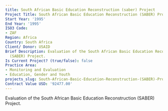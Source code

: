 ```yaml
---
title: South African Basic Education Reconstruction (saber) Project
Project Title: South African Basic Education Reconstruction (SABER) Project
Start Year: '1995'
End Year: '1995'
ISO3 Code:
- ZAF
Region: Africa
Country: South Africa
Client/ Donor: USAID
Brief Description: Evaluation of the South African Basic Education Reconstruction
  (SABER) Project.
Is Current Project? (true/false): false
Practice Area:
- Monitoring and Evaluation
- Education, Gender and Youth
projects_slug: South-African-Basic-Education-Reconstruction-(SABER)-Project
Contract Value USD: '92477.00'
---
```


Evaluation of the South African Basic Education Reconstruction (SABER) Project.